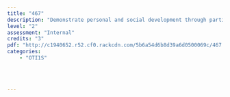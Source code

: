 ```yaml
---
title: "467"
description: "Demonstrate personal and social development through participation in adventure based learning"
level: "2"
assessment: "Internal"
credits: "3"
pdf: "http://c1940652.r52.cf0.rackcdn.com/5b6a54d6b8d39a6d0500069c/467.pdf"
categories:
    - "OTI1S"
    
    
    
    
---
```

